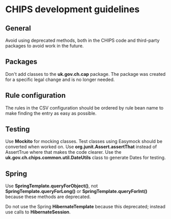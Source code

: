 # CHIPS development guidelines

## General
Avoid using deprecated methods, both in the CHIPS code and third-party packages to avoid work in the future.
 
## Packages
Don't add classes to the **uk.gov.ch.cap** package. The package was created for a specific legal change and is no longer needed.

## Rule configuration
The rules in the CSV configuration should be ordered by rule bean name to make finding the entry as easy as possible.

## Testing
Use **Mockito** for mocking classes. Test classes using Easymock should be converted when worked on.
Use **org.junit.Assert.assertThat** instead of AssertTrue where that makes the code clearer.
Use the **uk.gov.ch.chips.common.util.DateUtils** class to generate Dates for testing. 

## Spring
Use **SpringTemplate.queryForObject()**, not **SpringTemplate.queryForLong()** or **SpringTemplate.queryForInt()** because these methods are deprecated.

Do not use the Spring **HibernateTemplate** because this deprecated; instead use calls to **HibernateSession**.